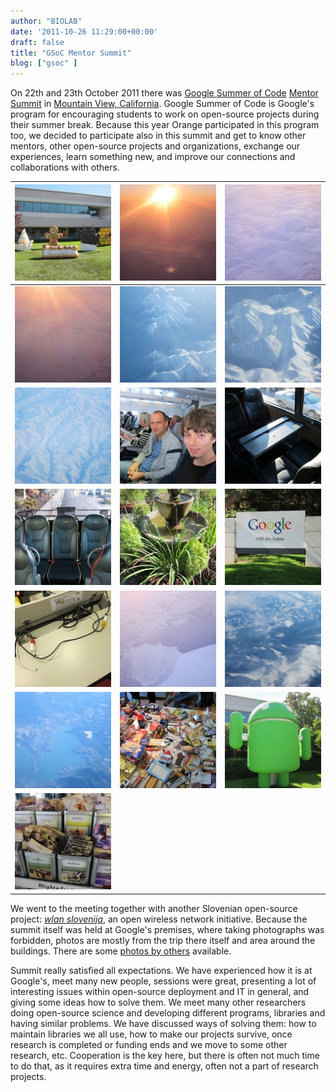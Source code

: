 ```yaml
---
author: "BIOLAB"
date: '2011-10-26 11:29:00+00:00'
draft: false
title: "GSoC Mentor Summit"
blog: ["gsoc" ]
---
```


On 22th and 23th October 2011 there was [Google Summer of Code](https://code.google.com/soc/) [Mentor Summit](http://gsoc-wiki.osuosl.org/index.php/2011) in [Mountain View, California](http://en.wikipedia.org/wiki/Mountain_View,_California). Google Summer of Code is Google's program for encouraging students to work on open-source projects during their summer break. Because this year Orange participated in this program too, we decided to participate also in this summit and get to know other mentors, other open-source projects and organizations, exchange our experiences, learn something new, and improve our connections and collaborations with others.

| ![](img_1593_1.jpg__160x160_q95_crop-True_upscale-False.jpg) | ![](img_1538_1.jpg__160x160_q95_crop-True_upscale-False.jpg) | ![](img_1548_1.jpg__160x160_q95_crop-True_upscale-False.jpg) |
|---------------------------------------------------------------------------------|---------------------------------------------------------------------------------|---------------------------------------------------------------------------------|
| ![](img_1554_1.jpg__160x160_q95_crop-True_upscale-False.jpg) | ![](img_1559_1.jpg__160x160_q95_crop-True_upscale-False.jpg) | ![](img_1563_1.jpg__160x160_q95_crop-True_upscale-False.jpg) |
| ![](img_1569_1.jpg__160x160_q95_crop-True_upscale-False.jpg) | ![](img_1571_1.jpg__160x160_q95_crop-True_upscale-False.jpg) | ![](img_1578_1.jpg__160x160_q95_crop-True_upscale-False.jpg) |
| ![](img_1582_1.jpg__160x160_q95_crop-True_upscale-False.jpg) | ![](img_1592_1.jpg__160x160_q95_crop-True_upscale-False.jpg) | ![](img_1595_1.jpg__160x160_q95_crop-True_upscale-False.jpg) |
| ![](img_1596_1.jpg__160x160_q95_crop-True_upscale-False.jpg) | ![](img_1551_1.jpg__160x160_q95_crop-True_upscale-False.jpg) | ![](img_1567_1.jpg__160x160_q95_crop-True_upscale-False.jpg) |
| ![](img_1575_1.jpg__160x160_q95_crop-True_upscale-False.jpg) | ![](img_1591_1.jpg__160x160_q95_crop-True_upscale-False.jpg) | ![](img_1594_1.jpg__160x160_q95_crop-True_upscale-False.jpg) |
| ![](img_1597_1.jpg__160x160_q95_crop-True_upscale-False.jpg) |                                                                                 |                                                                                 |

We went to the meeting together with another Slovenian open-source project: _[wlan slovenija](http://wlan-si.net/)_, an open wireless network initiative. Because the summit itself was held at Google's premises, where taking photographs was forbidden, photos are mostly from the trip there itself and area around the buildings. There are some [photos by others](http://gsoc-wiki.osuosl.org/index.php/Photos_2011) available.

Summit really satisfied all expectations. We have experienced how it is at Google's, meet many new people, sessions were great, presenting a lot of interesting issues within open-source deployment and IT in general, and giving some ideas how to solve them. We meet many other researchers doing open-source science and developing different programs, libraries and having similar problems. We have discussed ways of solving them: how to maintain libraries we all use, how to make our projects survive, once research is completed or funding ends and we move to some other research, etc. Cooperation is the key here, but there is often not much time to do that, as it requires extra time and energy, often not a part of research projects.
